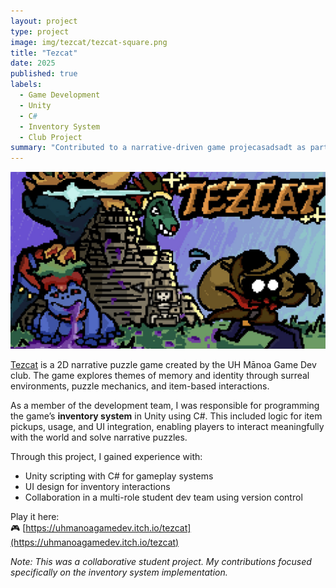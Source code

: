 ```yaml
---
layout: project
type: project
image: img/tezcat/tezcat-square.png
title: "Tezcat"
date: 2025
published: true
labels:
  - Game Development
  - Unity
  - C#
  - Inventory System
  - Club Project
summary: "Contributed to a narrative-driven game projecasadsadt as part of the UH Mānoa Game Dev club, developing the inventory system using Unity and C#."
---
```


<img class="img-fluid" src="../img/tezcat/tezcat-screenshot.jpg">

[Tezcat](https://uhmanoagamedev.itch.io/tezcat) is a 2D narrative puzzle game created by the UH Mānoa Game Dev club. The game explores themes of memory and identity through surreal environments, puzzle mechanics, and item-based interactions.

As a member of the development team, I was responsible for programming the game’s **inventory system** in Unity using C#. This included logic for item pickups, usage, and UI integration, enabling players to interact meaningfully with the world and solve narrative puzzles.

Through this project, I gained experience with:
- Unity scripting with C# for gameplay systems
- UI design for inventory interactions
- Collaboration in a multi-role student dev team using version control

Play it here:  
🎮 [https://uhmanoagamedev.itch.io/tezcat](https://uhmanoagamedev.itch.io/tezcat)

*Note: This was a collaborative student project. My contributions focused specifically on the inventory system implementation.*
